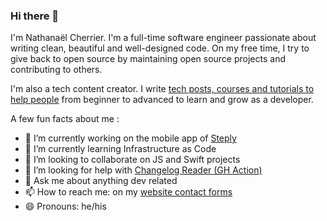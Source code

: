 ### Hi there 👋

I'm Nathanaël Cherrier. I'm a full-time software engineer passionate about writing clean, beautiful and well-designed code. On my free time, I try to give back to open source by maintaining open source projects and contributing to others.

I'm also a tech content creator. I write [tech posts, courses and tutorials to help people](https://mindsers.blog/) from beginner to advanced to learn and grow as a developer.

A few fun facts about me :
- 🔭 I’m currently working on the mobile app of [Steply](https://steply-app.com)
- 🌱 I’m currently learning Infrastructure as Code
- 👯 I’m looking to collaborate on JS and Swift projects
- 🤔 I’m looking for help with [Changelog Reader (GH Action)](https://github.com/mindsers/changelog-reader-action)
- 💬 Ask me about anything dev related
- 📫 How to reach me: on my [website contact forms](https://nathanaelcherrier.dev/)
- 😄 Pronouns: he/his

<!--
**mindsers/mindsers** is a ✨ _special_ ✨ repository because its `README.md` (this file) appears on your GitHub profile.

Here are some ideas to get you started:

- 🔭 I’m currently working on ...
- 🌱 I’m currently learning ...
- 👯 I’m looking to collaborate on ...
- 🤔 I’m looking for help with ...
- 💬 Ask me about ...
- 📫 How to reach me: ...
- 😄 Pronouns: ...
- ⚡ Fun fact: ...
-->
